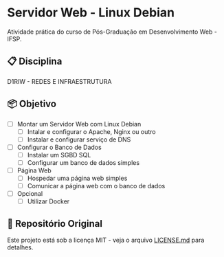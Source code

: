 # Servidor Web - Linux Debian

Atividade prática do curso de Pós-Graduação em Desenvolvimento Web - IFSP.

<!-- ----------------------------------------------------------- -->
## 📋 Disciplina

D1RIW - REDES E INFRAESTRUTURA

<!-- ----------------------------------------------------------- -->
## 📦 Objetivo

- [ ] Montar um Servidor Web com Linux Debian
    - [ ] Intalar e configurar o Apache, Nginx ou outro
    - [ ] Instalar e configurar serviço de DNS
- [ ] Configurar o Banco de Dados
    - [ ] Instalar um SGBD SQL
    - [ ] Configurar um banco de dados simples
- [ ] Página Web
    - [ ] Hospedar uma página web simples
    - [ ] Comunicar a página web com o banco de dados
- [ ] Opcional
    - [ ] Utilizar Docker

<!-- ----------------------------------------------------------- -->
## 📄 Repositório Original

Este projeto está sob a licença MIT - veja o arquivo [LICENSE.md](https://github.com/LuizFAraujo/pos_dev_web--redes-infra--servidor-web-debian/blob/main/LICENSE) para detalhes.
